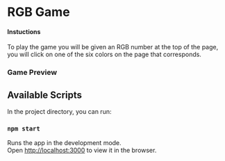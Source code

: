# RGB Game
#### Instuctions
To play the game you will be given an RGB number at the top of the page, you will click on one of the six colors on the page that corresponds. 

### Game Preview

## Available Scripts

In the project directory, you can run:

### `npm start`

Runs the app in the development mode.<br>
Open [http://localhost:3000](http://localhost:3000) to view it in the browser.
